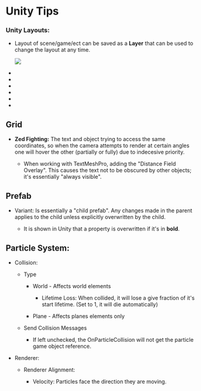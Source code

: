 # Unity Tips

### Unity Layouts:

* Layout of scene/game/ect can be saved as a **Layer** that can be used to change the layout at any time.
  
  ![](C:\Users\chest\OneDrive\Desktop\Unity%20Tips\Screenshots\2022-12-06-20-26-40-image.png)

* 

* 

* 

* 

* 

* 

## Grid

* **Zed Fighting:** The text and object trying to access the same coordinates, so when the camera attempts to render at certain angles one will hover the other (partially or fully) due to indecesive priority.
  
  * When working with TextMeshPro, adding the "Distance Field Overlay". This causes the text not to be obscured by other objects; it's essentially "always visible".

## Prefab

* Variant: Is essentially a "child prefab". Any changes made in the parent applies to the child unless explicitly overwritten by the child.
  
  * It is shown in Unity that a property is overwritten if it's in **bold**.

## Particle System:

* Collision:
  
  * Type
    
    * World - Affects world elements
      
      * Lifetime Loss: When collided, it will lose a give fraction of it's start lifetime. (Set to 1, it will die automatically)
    
    * Plane - Affects planes elements only 
  
  * Send Collision Messages
    
    * If left unchecked, the OnParticleCollision will not get the particle game object reference.

* Renderer:
  
  * Renderer Alignment:
    
    * Velocity: Particles face the direction they are moving.
